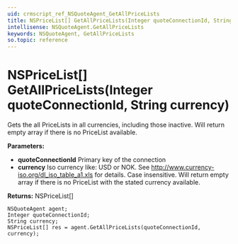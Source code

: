 ```yaml
---
uid: crmscript_ref_NSQuoteAgent_GetAllPriceLists
title: NSPriceList[] GetAllPriceLists(Integer quoteConnectionId, String currency)
intellisense: NSQuoteAgent.GetAllPriceLists
keywords: NSQuoteAgent, GetAllPriceLists
so.topic: reference
---
```


# NSPriceList[] GetAllPriceLists(Integer quoteConnectionId, String currency)

Gets the all PriceLists in all currencies, including those inactive. Will return empty array if there is no PriceList available.

**Parameters:**
 - **quoteConnectionId** Primary key of the connection
 - **currency** Iso currency like: USD or NOK. See http://www.currency-iso.org/dl_iso_table_a1.xls for details. Case insensitive. Will return empty array if there is no PriceList with the stated currency available.

**Returns:** NSPriceList[]

```crmscript
NSQuoteAgent agent;
Integer quoteConnectionId;
String currency;
NSPriceList[] res = agent.GetAllPriceLists(quoteConnectionId, currency);
```

